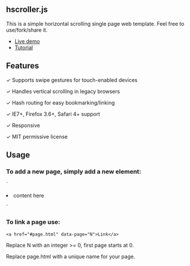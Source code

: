 ## hscroller.js

This is a simple horizontal scrolling single page web template. Feel free to use/fork/share it.

* [Live demo](http://www.pierotoffanin.com/scrolling-demo/#)
* [Tutorial](http://www.pierotoffanin.com/2014/03/horizontal-scrolling-single-page-website-done-right/)

## Features

✓ Supports swipe gestures for touch-enabled devices

✓ Handles vertical scrolling in legacy browsers

✓ Hash routing for easy bookmarking/linking

✓ IE7+, Firefox 3.6+, Safari 4+ support

✓ Responsive			
	
✓ MIT permissive license

## Usage

### To add a new page, simply add a new element:

`<li class="page overthrow">
	content here
</li>`

### To link a page use:

`<a href="#page.html" data-page="N">Link</a>`

Replace N with an integer >= 0, first page starts at 0.

Replace page.html with a unique name for your page.

